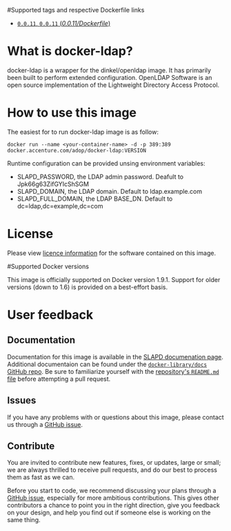 #Supported tags and respective Dockerfile links

- [`0.0.11`, `0.0.11` (*0.0.11/Dockerfile*)](https://github.com/Accenture/adop-ldap/blob/master/Dockerfile.md)

# What is docker-ldap?

docker-ldap is a wrapper for the dinkel/openldap image. It has primarily been built to perform extended configuration.
OpenLDAP Software is an open source implementation of the Lightweight Directory Access Protocol.

# How to use this image

The easiest for to run docker-ldap image is as follow:
```
docker run --name <your-container-name> -d -p 389:389 docker.accenture.com/adop/docker-ldap:VERSION
```

Runtime configuration can be provided unsing environment variables:

* SLAPD_PASSWORD, the LDAP admin password. Deafult to Jpk66g63ZifGYIcShSGM
* SLAPD_DOMAIN, the LDAP domain. Default to ldap.example.com
* SLAPD_FULL_DOMAIN, the LDAP BASE_DN. Default to dc=ldap,dc=example,dc=com

# License
Please view [licence information](LICENCE.md) for the software contained on this image.

#Supported Docker versions

This image is officially supported on Docker version 1.9.1.
Support for older versions (down to 1.6) is provided on a best-effort basis.

# User feedback

## Documentation
Documentation for this image is available in the [SLAPD documenation page](http://www.openldap.org/software/man.cgi?query=slapd). 
Additional documentaion can be found under the [`docker-library/docs` GitHub repo](https://github.com/docker-library/docs). Be sure to familiarize yourself with the [repository's `README.md` file](https://github.com/docker-library/docs/blob/master/README.md) before attempting a pull request.

## Issues
If you have any problems with or questions about this image, please contact us through a [GitHub issue](https://github.com/Accenture/adop-ldap/issues).

## Contribute
You are invited to contribute new features, fixes, or updates, large or small; we are always thrilled to receive pull requests, and do our best to process them as fast as we can.

Before you start to code, we recommend discussing your plans through a [GitHub issue](https://github.com/Accenture/adop-ldap/issues), especially for more ambitious contributions. This gives other contributors a chance to point you in the right direction, give you feedback on your design, and help you find out if someone else is working on the same thing.
